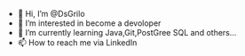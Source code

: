 - 👋 Hi, I’m @DsGrilo
- 👀 I’m interested in become a devoloper 
- 🌱 I’m currently learning Java,Git,PostGree SQL and others...
- 📫 How to reach me via LinkedIn

<!---
DsGrilo/DsGrilo is a ✨ special ✨ repository because its `README.md` (this file) appears on your GitHub profile.
You can click the Preview link to take a look at your changes.
--->
